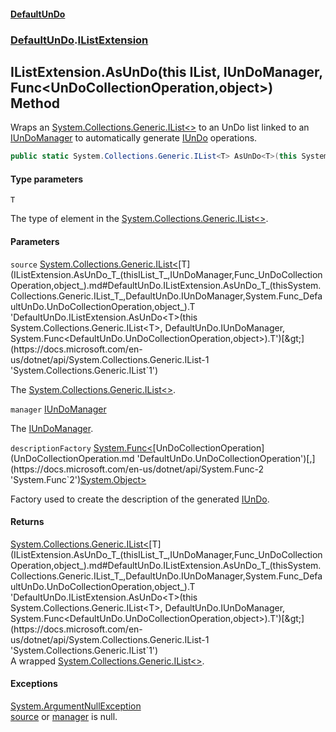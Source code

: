 #### [DefaultUnDo](DefaultUnDo.md 'DefaultUnDo')
### [DefaultUnDo](DefaultUnDo.md#DefaultUnDo 'DefaultUnDo').[IListExtension](IListExtension.md 'DefaultUnDo.IListExtension')

## IListExtension.AsUnDo<T>(this IList<T>, IUnDoManager, Func<UnDoCollectionOperation,object>) Method

Wraps an [System.Collections.Generic.IList&lt;&gt;](https://docs.microsoft.com/en-us/dotnet/api/System.Collections.Generic.IList-1 'System.Collections.Generic.IList`1') to an UnDo list linked to an [IUnDoManager](IUnDoManager.md 'DefaultUnDo.IUnDoManager') to automatically generate [IUnDo](IUnDo.md 'DefaultUnDo.IUnDo') operations.

```csharp
public static System.Collections.Generic.IList<T> AsUnDo<T>(this System.Collections.Generic.IList<T> source, DefaultUnDo.IUnDoManager manager, System.Func<DefaultUnDo.UnDoCollectionOperation,object?>? descriptionFactory=null);
```
#### Type parameters

<a name='DefaultUnDo.IListExtension.AsUnDo_T_(thisSystem.Collections.Generic.IList_T_,DefaultUnDo.IUnDoManager,System.Func_DefaultUnDo.UnDoCollectionOperation,object_).T'></a>

`T`

The type of element in the [System.Collections.Generic.IList&lt;&gt;](https://docs.microsoft.com/en-us/dotnet/api/System.Collections.Generic.IList-1 'System.Collections.Generic.IList`1').
#### Parameters

<a name='DefaultUnDo.IListExtension.AsUnDo_T_(thisSystem.Collections.Generic.IList_T_,DefaultUnDo.IUnDoManager,System.Func_DefaultUnDo.UnDoCollectionOperation,object_).source'></a>

`source` [System.Collections.Generic.IList&lt;](https://docs.microsoft.com/en-us/dotnet/api/System.Collections.Generic.IList-1 'System.Collections.Generic.IList`1')[T](IListExtension.AsUnDo_T_(thisIList_T_,IUnDoManager,Func_UnDoCollectionOperation,object_).md#DefaultUnDo.IListExtension.AsUnDo_T_(thisSystem.Collections.Generic.IList_T_,DefaultUnDo.IUnDoManager,System.Func_DefaultUnDo.UnDoCollectionOperation,object_).T 'DefaultUnDo.IListExtension.AsUnDo<T>(this System.Collections.Generic.IList<T>, DefaultUnDo.IUnDoManager, System.Func<DefaultUnDo.UnDoCollectionOperation,object>).T')[&gt;](https://docs.microsoft.com/en-us/dotnet/api/System.Collections.Generic.IList-1 'System.Collections.Generic.IList`1')

The [System.Collections.Generic.IList&lt;&gt;](https://docs.microsoft.com/en-us/dotnet/api/System.Collections.Generic.IList-1 'System.Collections.Generic.IList`1').

<a name='DefaultUnDo.IListExtension.AsUnDo_T_(thisSystem.Collections.Generic.IList_T_,DefaultUnDo.IUnDoManager,System.Func_DefaultUnDo.UnDoCollectionOperation,object_).manager'></a>

`manager` [IUnDoManager](IUnDoManager.md 'DefaultUnDo.IUnDoManager')

The [IUnDoManager](IUnDoManager.md 'DefaultUnDo.IUnDoManager').

<a name='DefaultUnDo.IListExtension.AsUnDo_T_(thisSystem.Collections.Generic.IList_T_,DefaultUnDo.IUnDoManager,System.Func_DefaultUnDo.UnDoCollectionOperation,object_).descriptionFactory'></a>

`descriptionFactory` [System.Func&lt;](https://docs.microsoft.com/en-us/dotnet/api/System.Func-2 'System.Func`2')[UnDoCollectionOperation](UnDoCollectionOperation.md 'DefaultUnDo.UnDoCollectionOperation')[,](https://docs.microsoft.com/en-us/dotnet/api/System.Func-2 'System.Func`2')[System.Object](https://docs.microsoft.com/en-us/dotnet/api/System.Object 'System.Object')[&gt;](https://docs.microsoft.com/en-us/dotnet/api/System.Func-2 'System.Func`2')

Factory used to create the description of the generated [IUnDo](IUnDo.md 'DefaultUnDo.IUnDo').

#### Returns
[System.Collections.Generic.IList&lt;](https://docs.microsoft.com/en-us/dotnet/api/System.Collections.Generic.IList-1 'System.Collections.Generic.IList`1')[T](IListExtension.AsUnDo_T_(thisIList_T_,IUnDoManager,Func_UnDoCollectionOperation,object_).md#DefaultUnDo.IListExtension.AsUnDo_T_(thisSystem.Collections.Generic.IList_T_,DefaultUnDo.IUnDoManager,System.Func_DefaultUnDo.UnDoCollectionOperation,object_).T 'DefaultUnDo.IListExtension.AsUnDo<T>(this System.Collections.Generic.IList<T>, DefaultUnDo.IUnDoManager, System.Func<DefaultUnDo.UnDoCollectionOperation,object>).T')[&gt;](https://docs.microsoft.com/en-us/dotnet/api/System.Collections.Generic.IList-1 'System.Collections.Generic.IList`1')  
A wrapped [System.Collections.Generic.IList&lt;&gt;](https://docs.microsoft.com/en-us/dotnet/api/System.Collections.Generic.IList-1 'System.Collections.Generic.IList`1').

#### Exceptions

[System.ArgumentNullException](https://docs.microsoft.com/en-us/dotnet/api/System.ArgumentNullException 'System.ArgumentNullException')  
[source](IListExtension.AsUnDo_T_(thisIList_T_,IUnDoManager,Func_UnDoCollectionOperation,object_).md#DefaultUnDo.IListExtension.AsUnDo_T_(thisSystem.Collections.Generic.IList_T_,DefaultUnDo.IUnDoManager,System.Func_DefaultUnDo.UnDoCollectionOperation,object_).source 'DefaultUnDo.IListExtension.AsUnDo<T>(this System.Collections.Generic.IList<T>, DefaultUnDo.IUnDoManager, System.Func<DefaultUnDo.UnDoCollectionOperation,object>).source') or [manager](IListExtension.AsUnDo_T_(thisIList_T_,IUnDoManager,Func_UnDoCollectionOperation,object_).md#DefaultUnDo.IListExtension.AsUnDo_T_(thisSystem.Collections.Generic.IList_T_,DefaultUnDo.IUnDoManager,System.Func_DefaultUnDo.UnDoCollectionOperation,object_).manager 'DefaultUnDo.IListExtension.AsUnDo<T>(this System.Collections.Generic.IList<T>, DefaultUnDo.IUnDoManager, System.Func<DefaultUnDo.UnDoCollectionOperation,object>).manager') is null.